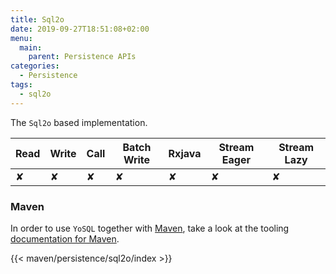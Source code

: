 ```yaml
---
title: Sql2o
date: 2019-09-27T18:51:08+02:00
menu:
  main:
    parent: Persistence APIs
categories:
  - Persistence
tags:
  - sql2o
---
```


The `Sql2o` based implementation.

| Read | Write | Call | Batch Write | Rxjava | Stream Eager | Stream Lazy |
|------|-------|------|-------------|--------|--------------|-------------|
| ✘    | ✘     | ✘    | ✘           | ✘      | ✘            | ✘           |

### Maven

In order to use `YoSQL` together with [Maven](https://maven.apache.org/), take a look at the tooling [documentation
for Maven](/tooling/maven/).

{{< maven/persistence/sql2o/index >}}
